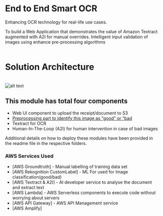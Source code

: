 # End to End Smart OCR 

Enhancing OCR technology for real-life use cases.

 To build a Web Application that demonstrates the value of Amazon Textract augmented with A2I for manual overrides. Intelligent input validation of images using enhance pre-processing algorithms  
 <br>


 
# Solution Architecture 

<br>![alt text ](https://github.com/apac-ml-tfc/textract-demo/blob/master/smartocr-solution-architecture.png "Smart OCR Demo Architecture")




## This module has total four components
  - Web UI component to upload the receipt/document to S3
  - [Preprocessing part to identify this image as "good" or "bad](https://github.com/apac-ml-tfc/textract-demo/blob/master/1.img-pre-processing/README.md)
  - Textract for OCR
  - Human-In-The-Loop (A2I) for human intervention in case of bad images

  Additional details on how to deploy these modules have been provided in the readme file in the respective folders.

### AWS Services Used
* [AWS Groundtruth] - Manual labelling of training data set
* [AWS Rekognition CustomLabel] - ML For used for Image classification(good/bad)
* [AWS Textract & A2I] - AI developer service to analyse the document and extract text
* [AWS Lambda] - AWS Serverless components to execute code without worrying about servers
* [AWS API Gateway] - AWS API Management service
* [AWS Amplify]


